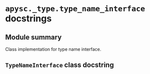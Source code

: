 # `apysc._type.type_name_interface` docstrings

## Module summary

Class implementation for type name interface.

## `TypeNameInterface` class docstring